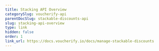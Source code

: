 ```yaml
---
title: Stacking API Overview
categorySlug: voucherify-api
parentDocSlug: stackable-discounts-api
slug: stacking-api-overview
type: link
hidden: false
order: 1
link_url: https://docs.voucherify.io/docs/manage-stackable-discounts
---
```


